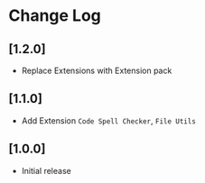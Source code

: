 # Change Log
## [1.2.0]
- Replace Extensions with Extension pack
## [1.1.0]

- Add Extension  ```Code Spell Checker```, ```File Utils```

## [1.0.0]
- Initial release

